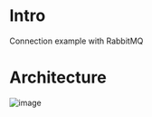 # Intro
Connection example with RabbitMQ

# Architecture

![image](https://user-images.githubusercontent.com/107776531/212793504-dfacc3bb-f39e-4678-83b7-1ce8afda0474.png)

